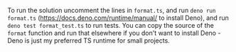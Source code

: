 To run the solution uncomment the lines in `format.ts`, and run `deno run format.ts` (https://docs.deno.com/runtime/manual/ to install Deno), and run `deno test format_test.ts` to run tests.
You can copy the source of the `format` function and run that elsewhere if you don't want to install Deno - Deno is just my preferred TS runtime for small projects.
